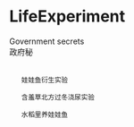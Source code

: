 # LifeExperiment

Government secrets</br>
政府秘</br>
</br>

       娃娃鱼衍生实验
       
       含羞草北方过冬浇尿实验
       
       水稻里养娃娃鱼
       
</br>
